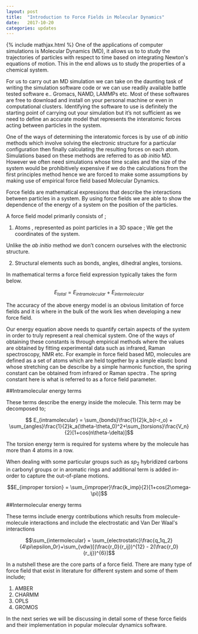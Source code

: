 ```yaml
---
layout: post
title:  "Introduction to Force Fields in Molecular Dynamics"
date:   2017-10-20 
categories: updates
---
```

{% include mathjax.html %}
One of the applications of computer simulations is Molecular Dynamics (MD), it  allows us to to study the trajectories of particles with respect to time based on integrating Newton's equations of motion. This in the end allows us to study the properties of a chemical system.

For us to carry out an MD simulation we can take on the daunting task of writing the simulation software code or we can use readily available battle tested software e.. Gromacs, NAMD, LAMMPs etc. Most of these softwares are free to download and install on your personal machine or even in computational clusters. Identifying the software to use is definitely the starting point of carrying out your simulation but it’s not sufficient as we need to define an accurate model that represents the interatomic forces acting between particles in the system.

One of the ways of determining the interatomic forces is by use of *ab initio* methods which involve solving the electronic structure for a particular configuration then finally calculating the resulting forces on each atom. Simulations based on these methods are referred to as *ab initio* MD. However we often need simulations whose time scales and the size of the system would be prohibitively expensive if we do the calculations from the first principles method hence we are forced to make some assumptions by making use of empirical force field based Molecular Dynamics.

Force fields are mathematical expressions that describe the interactions between particles in a system. By using force fields we are able to show the dependence of the energy of a system on the position of the particles.

A force field model primarily consists of ;
1. Atoms , represented as point particles in a 3D space ; We get the coordinates of the system.  

 Unlike the *ab initio* method we don’t concern ourselves with the electronic structure.

2. Structural elements such as  bonds, angles, dihedral angles, torsions.  
  

In mathematical terms a force field expression typically takes the form below.

$$E_{total} = E_{intramolecular} + E_{intermolecular}$$

The accuracy of the above energy model is an obvious limitation of force fields and it is where in the bulk of the work lies when developing a new force field.

Our energy equation above needs to quantify certain aspects of the system in order to truly represent a real chemical system. One of the ways of obtaining these constants is through empirical methods where the values are obtained by fitting experimental data such as infrared, Raman spectroscopy, NMR etc. For example in force field based MD, molecules are defined as a set of atoms which are held together by a simple elastic bond whose stretching can be describe by a simple harmonic function, the spring constant can be obtained from infrared or Raman spectra . The spring constant here is what is  referred to as a force field parameter.

##Intramolecular energy terms

These terms describe the energy inside the molecule. This term may be decomposed to;

$$ E_{intramolecular}  = \sum_{bonds}\frac{1}{2}k_b(r-r_o) + \sum_{angles}\frac{1}{2}k_a(\theta-\theta_0)^2+\sum_{torsions}\frac{V_n}{2}[1+cos(n\theta-\delta)]$$

The torsion energy term is required for systems where by the molecule has more than 4 atoms in a row.

When dealing with some particular groups such as $sp_2$ hybridized carbons in carbonyl groups or in aromatic rings and additional term is added in-order to capture the out-of-plane motions.

$$E_{improper torsion} = \sum_{improper}\frac{k_imp}{2}[1+cos(2\omega-\pi)]$$


##Intermolecular energy terms

These terms include energy contributions which results from molecule-molecule interactions and include the electrostatic and Van Der Waal's interactions

$$\sum_{intermolecular} = \sum_{electrostatic}\frac{q_1q_2}{4\pi\epsilon_0r}+\sum_{vdw}[(\frac{r_0}{r_ij})^{12} - 2(\frac{r_0}{r_ij})^{6}]$$

In a nutshell these are the core parts of a force field. There are many type of force field that exist in literature for different system and some of them include;

1. AMBER
2. CHARMM
3. OPLS
4. GROMOS

In the next series we will be discussing in detail some of these force fields and their implementation in popular molecular dynamics software.


